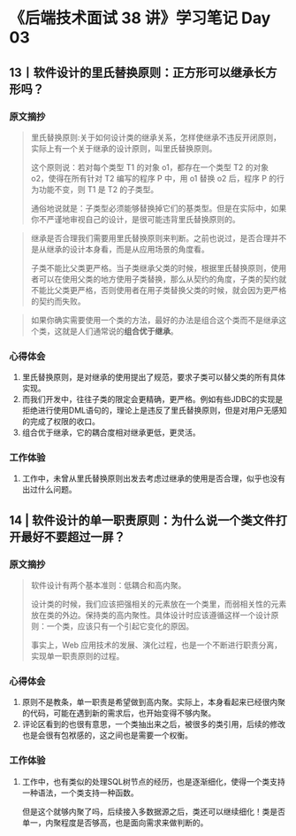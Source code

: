 # 《后端技术面试 38 讲》学习笔记 Day 03

## 13丨软件设计的里氏替换原则：正方形可以继承长方形吗？

### 原文摘抄

> 里氏替换原则:关于如何设计类的继承关系，怎样使继承不违反开闭原则，实际上有一个关于继承的设计原则，叫里氏替换原则。
>
> 这个原则说：若对每个类型 T1 的对象 o1，都存在一个类型 T2 的对象 o2，使得在所有针对 T2 编写的程序 P 中，用 o1 替换 o2 后，程序 P 的行为功能不变，则 T1 是 T2 的子类型。
>
> 通俗地说就是：子类型必须能够替换掉它们的基类型。但是在实际中，如果你不严谨地审视自己的设计，是很可能违背里氏替换原则的。

> 继承是否合理我们需要用里氏替换原则来判断。之前也说过，是否合理并不是从继承的设计本身看，而是从应用场景的角度看。
>
> 子类不能比父类更严格。当子类继承父类的时候，根据里氏替换原则，使用者可以在使用父类的地方使用子类替换，那么从契约的角度，子类的契约就不能比父类更严格，否则使用者在用子类替换父类的时候，就会因为更严格的契约而失败。

> 如果你确实需要使用一个类的方法，最好的办法是组合这个类而不是继承这个类，这就是人们通常说的**组合优于继承**。

### 心得体会

1. 里氏替换原则，是对继承的使用提出了规范，要求子类可以替父类的所有具体实现。
2. 而我们开发中，往往子类的限定会更精确，更严格。例如有些JDBC的实现是拒绝进行使用DML语句的，理论上是违反了里氏替换原则，但是对用户无感知的完成了权限的收口。
3. 组合优于继承，它的耦合度相对继承更低，更灵活。

### 工作体验

1. 工作中，未曾从里氏替换原则出发去考虑过继承的使用是否合理，似乎也没有出过什么问题。


## 14 | 软件设计的单一职责原则：为什么说一个类文件打开最好不要超过一屏？

### 原文摘抄

> 软件设计有两个基本准则：低耦合和高内聚。
>
> 设计类的时候，我们应该把强相关的元素放在一个类里，而弱相关性的元素放在类的外边。保持类的高内聚性。具体设计时应该遵循这样一个设计原则：一个类，应该只有一个引起它变化的原因。
>
> 事实上，Web 应用技术的发展、演化过程，也是一个不断进行职责分离，实现单一职责原则的过程。

### 心得体会

1. 原则不是教条，单一职责是希望做到高内聚。实际上，本身看起来已经很内聚的代码，可能在遇到新的需求后，也开始变得不够内聚。
2. 评论区看到的也很有意思，一个类抽出来之后，被很多的类引用，后续的修改也是会很有包袱感的，这之间也是需要一个权衡。

### 工作体验

1. 工作中，也有类似的处理SQL树节点的经历，也是逐渐细化，使得一个类支持一种语法，一个类支持一种函数。

   但是这个就够内聚了吗，后续接入多数据源之后，类还可以继续细化！类是否单一，内聚程度是否够高，也是面向需求来做判断的。